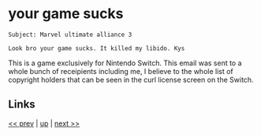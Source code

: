 # your game sucks

    Subject: Marvel ultimate alliance 3

    Look bro your game sucks. It killed my libido. Kys

This is a game exclusively for Nintendo Switch. This email was sent to a whole
bunch of receipients including me, I believe to the whole list of copyright
holders that can be seen in the curl license screen on the Switch.

## Links

[<< prev](2025-05-20.md) | [up](../) | [next >> ](../)
